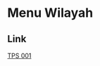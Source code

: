 # Menu Wilayah

## Link

[TPS 001](https://github.com/gigit-pemilu/pemilu-2024-72-sulawesi-tengah/tree/main/pilpres/hitung-suara/sub/72-sulawesi-tengah/sub/12-morowali-utara/sub/08-bungku-utara/sub/2004-ueruru/sub/001-tps)

